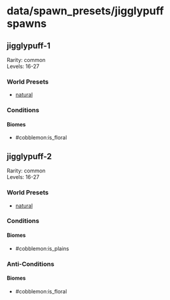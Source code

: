 # data/spawn_presets/jigglypuff spawns  
  
## jigglypuff-1  
Rarity: common  
Levels: 16-27  
  
### World Presets  
* [natural](/data/world_presets/natural.md)  
  
### Conditions  
  
#### Biomes  
  * #cobblemon:is_floral
  
  
## jigglypuff-2  
Rarity: common  
Levels: 16-27  
  
### World Presets  
* [natural](/data/world_presets/natural.md)  
  
### Conditions  
  
#### Biomes  
  * #cobblemon:is_plains
  
  
### Anti-Conditions  
  
#### Biomes  
  * #cobblemon:is_floral
  
